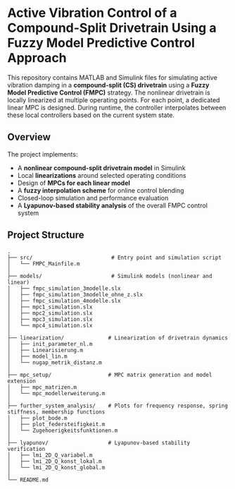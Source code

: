 # Active Vibration Control of a Compound-Split Drivetrain Using a Fuzzy Model Predictive Control Approach

This repository contains MATLAB and Simulink files for simulating active vibration damping in a **compound-split (CS) drivetrain** using a **Fuzzy Model Predictive Control (FMPC)** strategy. The nonlinear drivetrain is locally linearized at multiple operating points. For each point, a dedicated linear MPC is designed. During runtime, the controller interpolates between these local controllers based on the current system state.

## Overview

The project implements:

- A **nonlinear compound-split drivetrain model** in Simulink
- Local **linearizations** around selected operating conditions
- Design of **MPCs for each linear model**
- A **fuzzy interpolation scheme** for online control blending
- Closed-loop simulation and performance evaluation
- A **Lyapunov-based stability analysis** of the overall FMPC control system


## Project Structure

```text
.
├── src/                         # Entry point and simulation script
│   └── FMPC_Mainfile.m
│
├── models/                      # Simulink models (nonlinear and linear)
│   ├── fmpc_simulation_3modelle.slx
│   ├── fmpc_simulation_3modelle_ohne_z.slx
│   ├── fmpc_simulation_4modelle.slx
│   ├── mpc1_simulation.slx
│   ├── mpc2_simulation.slx
│   ├── mpc3_simulation.slx
│   └── mpc4_simulation.slx
│
├── linearization/              # Linearization of drivetrain dynamics
│   ├── init_parameter_nl.m
│   ├── Linearisierung.m
│   ├── model_lin.m
│   └── nugap_metrik_distanz.m
│
├── mpc_setup/                  # MPC matrix generation and model extension
│   ├── mpc_matrizen.m
│   └── mpc_modellerweiterung.m
│
├── further_system_analysis/    # Plots for frequency response, spring stiffness, membership functions
│   ├── plot_bode.m
│   ├── plot_federsteifigkeit.m
│   └── Zugehoerigkeitsfunktionen.m
│
├── lyapunov/                   # Lyapunov-based stability verification
│   ├── lmi_2D_Q_variabel.m
│   ├── lmi_2D_Q_konst_lokal.m
│   └── lmi_2D_Q_konst_global.m
│
└── README.md
